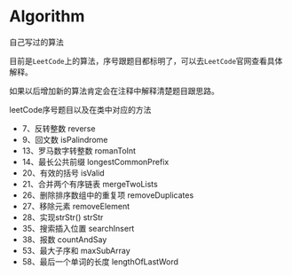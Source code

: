 # Algorithm
自己写过的算法

目前是```LeetCode```上的算法，序号跟题目都标明了，可以去```LeetCode```官网查看具体解释。

如果以后增加新的算法肯定会在注释中解释清楚题目跟思路。

leetCode序号题目以及在类中对应的方法

- 7、反转整数  reverse
- 9、回文数  isPalindrome
- 13、罗马数字转整数  romanToInt
- 14、最长公共前缀  longestCommonPrefix
- 20、有效的括号  isValid
- 21、合并两个有序链表  mergeTwoLists
- 26、删除排序数组中的重复项  removeDuplicates
- 27、移除元素  removeElement
- 28、实现strStr()  strStr
- 35、搜索插入位置  searchInsert
- 38、报数  countAndSay
- 53、最大子序和  maxSubArray
- 58、最后一个单词的长度  lengthOfLastWord
